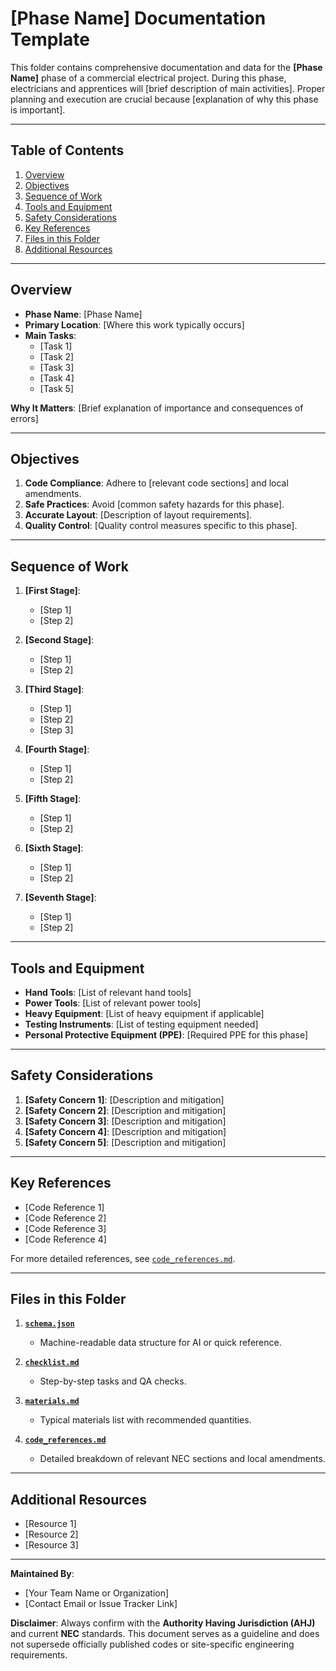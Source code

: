 # [Phase Name] Documentation Template

This folder contains comprehensive documentation and data for the **[Phase Name]** phase of a commercial electrical project. During this phase, electricians and apprentices will [brief description of main activities]. Proper planning and execution are crucial because [explanation of why this phase is important].

---

## Table of Contents

1. [Overview](#overview)
2. [Objectives](#objectives)
3. [Sequence of Work](#sequence-of-work)
4. [Tools and Equipment](#tools-and-equipment)
5. [Safety Considerations](#safety-considerations)
6. [Key References](#key-references)
7. [Files in this Folder](#files-in-this-folder)
8. [Additional Resources](#additional-resources)

---

## Overview

- **Phase Name**: [Phase Name]  
- **Primary Location**: [Where this work typically occurs]  
- **Main Tasks**:  
  - [Task 1]  
  - [Task 2]  
  - [Task 3]  
  - [Task 4]  
  - [Task 5]  

**Why It Matters**: [Brief explanation of importance and consequences of errors]

---

## Objectives

1. **Code Compliance**: Adhere to [relevant code sections] and local amendments.  
2. **Safe Practices**: Avoid [common safety hazards for this phase].  
3. **Accurate Layout**: [Description of layout requirements].  
4. **Quality Control**: [Quality control measures specific to this phase].

---

## Sequence of Work

1. **[First Stage]**:  
   - [Step 1]  
   - [Step 2]  

2. **[Second Stage]**:  
   - [Step 1]  
   - [Step 2]  

3. **[Third Stage]**:  
   - [Step 1]  
   - [Step 2]  
   - [Step 3]  

4. **[Fourth Stage]**:  
   - [Step 1]  
   - [Step 2]  

5. **[Fifth Stage]**:  
   - [Step 1]  
   - [Step 2]  

6. **[Sixth Stage]**:  
   - [Step 1]  
   - [Step 2]  

7. **[Seventh Stage]**:  
   - [Step 1]  
   - [Step 2]  

---

## Tools and Equipment

- **Hand Tools**: [List of relevant hand tools]  
- **Power Tools**: [List of relevant power tools]  
- **Heavy Equipment**: [List of heavy equipment if applicable]  
- **Testing Instruments**: [List of testing equipment needed]  
- **Personal Protective Equipment (PPE)**: [Required PPE for this phase]

---

## Safety Considerations

1. **[Safety Concern 1]**: [Description and mitigation]  
2. **[Safety Concern 2]**: [Description and mitigation]  
3. **[Safety Concern 3]**: [Description and mitigation]  
4. **[Safety Concern 4]**: [Description and mitigation]  
5. **[Safety Concern 5]**: [Description and mitigation]  

---

## Key References

- [Code Reference 1]  
- [Code Reference 2]  
- [Code Reference 3]  
- [Code Reference 4]  

For more detailed references, see [`code_references.md`](./code_references.md).

---

## Files in this Folder

1. **[`schema.json`](./schema.json)**  
   - Machine-readable data structure for AI or quick reference.

2. **[`checklist.md`](./checklist.md)**  
   - Step-by-step tasks and QA checks.

3. **[`materials.md`](./materials.md)**  
   - Typical materials list with recommended quantities.

4. **[`code_references.md`](./code_references.md)**  
   - Detailed breakdown of relevant NEC sections and local amendments.

---

## Additional Resources

- [Resource 1]  
- [Resource 2]  
- [Resource 3]  

---

**Maintained By**:  
- [Your Team Name or Organization]  
- [Contact Email or Issue Tracker Link]

**Disclaimer**: Always confirm with the **Authority Having Jurisdiction (AHJ)** and current **NEC** standards. This document serves as a guideline and does not supersede officially published codes or site-specific engineering requirements.

